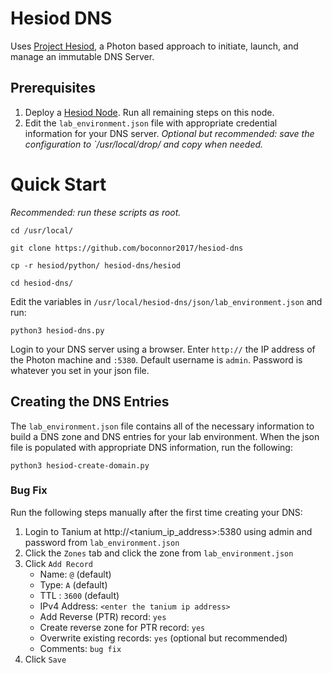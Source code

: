 # Hesiod DNS
Uses [Project Hesiod](https://github.com/boconnor2017/hesiod), a Photon based approach to initiate, launch, and manage an immutable DNS Server. 

## Prerequisites
1. Deploy a [Hesiod Node](https://github.com/boconnor2017/hesiod?tab=readme-ov-file#deploy-hesiod-nodes). Run all remaining steps on this node.
2. Edit the `lab_environment.json` file with appropriate credential information for your DNS server. *Optional but recommended: save the configuration to `/usr/local/drop/ and copy when needed.*

# Quick Start
*Recommended: run these scripts as root.*
```
cd /usr/local/
```
```
git clone https://github.com/boconnor2017/hesiod-dns
```
```
cp -r hesiod/python/ hesiod-dns/hesiod
```
```
cd hesiod-dns/
```

Edit the variables in `/usr/local/hesiod-dns/json/lab_environment.json` and run:
```
python3 hesiod-dns.py
```

Login to your DNS server using a browser. Enter `http://` the IP address of the Photon machine and `:5380`. Default username is `admin`. Password is whatever you set in your json file. 

## Creating the DNS Entries
The `lab_environment.json` file contains all of the necessary information to build a DNS zone and DNS entries for your lab environment. When the json file is populated with appropriate DNS information, run the following:
```
python3 hesiod-create-domain.py
```

### Bug Fix
Run the following steps manually after the first time creating your DNS:
1. Login to Tanium at http://<tanium_ip_address>:5380 using admin and password from `lab_environment.json`
2. Click the `Zones` tab and click the zone from `lab_environment.json`
3. Click `Add Record`
    * Name: `@` (default)
    * Type: `A` (default)
    * TTL : `3600` (default)
    * IPv4 Address: `<enter the tanium ip address>`
    * Add Reverse (PTR) record: `yes`
    * Create reverse zone for PTR record: `yes`
    * Overwrite existing records: `yes` (optional but recommended)
    * Comments: `bug fix`
4. Click `Save`
